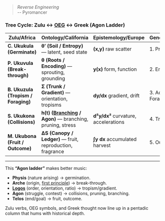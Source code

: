 > *Reverse Engineering*     
> -- Pyromancer

### **Tree Cycle: Zulu ↔ [OEG](https://ukb-dt.github.io/oeg/) ↔ Greek (Agon Ladder)**

| Zulu/Africa                         | Ontology/California                                       | Epistemology/Europe                  | Genealogy/Judaism    | Greek/Hellenism                                |
| ----------------------------------- | --------------------------------------------------------- | ------------------------------------ | -------------------- | ------------------------------------ |
| **C. Ukukula (Germinate)**          | **θ′ (Soil / Entropy)** — latent, seed state              | **(x,y)** raw scatter                | 1. Provenance        | **Physis** (nature, growth, arising) |
| **P. Ukuvula (Break-through)**      | **θ (Roots / Encoding)** — sprouting, grounding           | **y(x)** form, function              | 2. Emergence         | **Arche** (origin, principle)        |
| **B. Ukuzula (Tropism / Foraging)** | **Σ (Trunk / Gradient)** — orientation, tropisms          | **dy/dx** gradient, drift            | 3. Adaptive Foraging | **Logos** (reason, ordering pattern) |
| **S. Ukukona (Collisions)**         | **h(t) ([Branching](https://ukb-dt.github.io/f-s/) / Agon)** — branching, pruning, stress  | **d²y/dx²** curvature, accelerations | 4. Trial, contest    | **Agon** (struggle, contest)         |
| **M. Ukubona (Fruit / Outcome)**    | **ΔS (Canopy / Ledger)** — fruit, reproduction, fragrance | **∫y dx** accumulated harvest        | 5. Outcome, reseed   | **Telos** (end, fulfillment)         |

---

This **“Agon ladder”** makes better music:

* **Physis** (nature arising) → germination.
* **Arche** (origin, [first principle](https://en.wikipedia.org/wiki/First_principle)) → break-through.
* **[Logos](https://en.wikipedia.org/wiki/Biology)** (order, orientation, ratio) → tropism/gradient.
* **Agon** (struggle, contest) → collisions, pruning, branching.
* **Telos** (end/goal) → fruit, outcome.

Zulu verbs, OEG symbols, and Greek thought now line up in a pentadic column that hums with historical depth.

